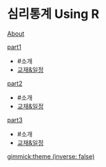 # 심리통계 Using R

[About](doc/intro.md)


[part1]()

  * #소개
  * [교재&일정](doc/part1/intro.md)
  

[part2]()

  * #소개
  * [교재&일정](doc/part1/intro.md)
  
  
[part3]()

  * #소개
  * [교재&일정](doc/part1/intro.md)
  


[gimmick:theme (inverse: false)](cerulean)
